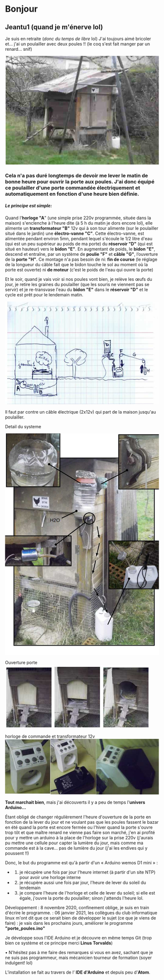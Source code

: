 # Bonjour

## Jeantu1 (quand je m'énerve lol)

Je suis en retraite (_donc du temps de libre_ lol) J'ai toujours aimé bricoler et... j'ai un poulailler avec deux poules !! (le coq s'est fait manger par un renard… snif)

![alt text](https://github.com/jeantu1/porte-des-poules/blob/main/IMGP1252reduit.jpg)

### Cela n'a pas duré longtemps de devoir me lever le matin de bonne heure pour ouvrir la porte aux poules. J'ai donc équipé ce poulailler d'une porte commandée électriquement et automatiquement en fonction d'une heure bien définie.

##### Le principe est simple:
Quand l'__horloge "A__"  (une simple prise 220v programmée, située dans la maison) s'enclenche à l'heure dite (à 5 h du matin je dors encore lol), elle alimente un __transformateur "B"__ 12v qui à son tour alimente (sur le poulailler situé dans le jardin) une __électro-vanne "C"__.
Cette électro-vanne, est alimentée pendant environ 5mn, pendant lequel s'écoule le 1/2 litre d'eau (qui est un peu supérieur au poids de ma porte) du __réservoir "D"__ (qui est situé en hauteur) vers le __bidon "E"__. En augmentant de poids, le __bidon "E"__, descend et entraîne, par un système de __poulie "F"__ et __câble "G"__, l’ouverture de la __porte "H"__.
Ce montage n'a pas besoin de ni: __fin de course__ (le réglage de la longueur du câble fait que le bidon touche le sol au moment où la porte est ouverte) ni __de moteur__ (c'est le poids de l'eau qui ouvre la porte)

Et le soir, quand je vais voir si nos poules vont bien, je relève les œufs du jour, je retire les graines du poulailler (que les souris ne viennent pas se servir) et je re-transvase l'eau du __bidon "E"__ dans le __réservoir "D"__ et le cycle est prêt pour le lendemain matin.

!["alt text"](https://github.com/jeantu1/porte-des-poules/blob/main/schema_porte.jpg)

Il faut par contre un câble électrique (2x12v) qui part de la maison jusqu'au poulailler.

Detail du systeme

!["alt text"](https://github.com/jeantu1/porte-des-poules/blob/main/mecanisme_ensemble.jpg)


Ouverture porte ![alt text](https://github.com/jeantu1/porte-des-poules/blob/main//porte.jpg)

horloge de commande et transformateur 12v !["alt text"](https://github.com/jeantu1/porte-des-poules/blob/main/commande1.jpg)




__Tout marchait bien__, mais j'ai découverts il y a peu de temps l'__univers Arduino…__

Étant obligé de changer régulièrement l'heure d'ouverture de la porte en fonction de la lever du jour et ne voulant pas que les poules fassent le bazar en été quand la porte est encore fermée ou l'hiver quand la porte s'ouvre trop tôt et que maître renard ne vienne pas faire son marché, j'en ai profité pour y mettre un arduino à la place de l'horloge sur la prise 220v (j'aurais pu mettre une cellule pour capter la lumière du jour, mais comme ma commande est à la cave… pas de lumière du jour (j'ai les endives qui y poussent !!)

Donc, le but du programme est qu'à partir d'un « Arduino wemos D1 mini » :

* 1) je récupère une fois par jour l'heure internet (à partir d'un site NTP) pour avoir une horloge interne

* 2) je récupère aussi une fois par jour, l'heure de lever du soleil du lendemain

* 3) je compare l'heure de l'horloge et celle de lever du soleil; si elle est égale, j'ouvre la porte du poulailler; sinon j'attends l'heure lol.

Développement
: 8 novembre 2020, confinement oblige, je suis en train d'écrire le programme.
: 06 janvier 2021, les collègues du club informatique linux m'ont dit que ce serait bien de développer le sujet (ce que je viens de faire)
: je vais dans les prochains jours, améliorer le programme __"porte_poules.ino"__

Je développe sous l'IDE Arduino et je découvre en même temps Git (trop bien ce système et ce principe merci __Linus Torvalds__)

• N'hésitez pas à me faire des remarques si vous en avez, sachant que je ne suis pas programmeur, mais mécanicien tourneur de formation (soyer indulgent! lol)

 L’installation se fait au travers de l’ __IDE d'Arduino__ et depuis peu d'__Atom__.
